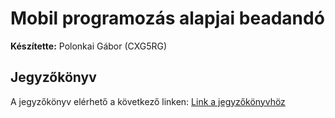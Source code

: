# Mobil programozás alapjai beadandó
**Készítette:** Polonkai Gábor (CXG5RG)
## Jegyzőkönyv
A jegyzőkönyv elérhető a következő linken: 
[Link a jegyzőkönyvhöz](#)
